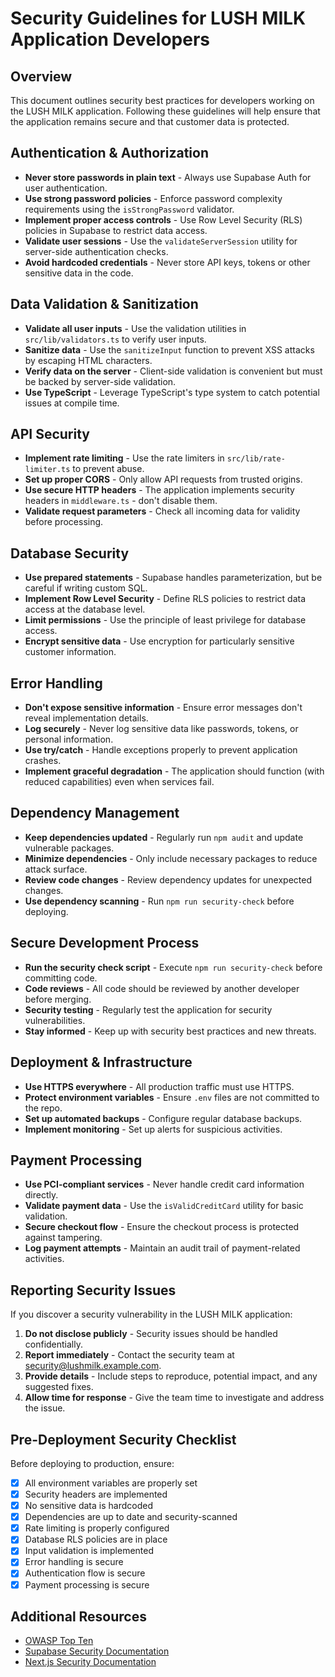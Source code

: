 # Security Guidelines for LUSH MILK Application Developers

## Overview

This document outlines security best practices for developers working on the LUSH MILK application. Following these guidelines will help ensure that the application remains secure and that customer data is protected.

## Authentication & Authorization

- **Never store passwords in plain text** - Always use Supabase Auth for user authentication.
- **Use strong password policies** - Enforce password complexity requirements using the `isStrongPassword` validator.
- **Implement proper access controls** - Use Row Level Security (RLS) policies in Supabase to restrict data access.
- **Validate user sessions** - Use the `validateServerSession` utility for server-side authentication checks.
- **Avoid hardcoded credentials** - Never store API keys, tokens or other sensitive data in the code.

## Data Validation & Sanitization

- **Validate all user inputs** - Use the validation utilities in `src/lib/validators.ts` to verify user inputs.
- **Sanitize data** - Use the `sanitizeInput` function to prevent XSS attacks by escaping HTML characters.
- **Verify data on the server** - Client-side validation is convenient but must be backed by server-side validation.
- **Use TypeScript** - Leverage TypeScript's type system to catch potential issues at compile time.

## API Security

- **Implement rate limiting** - Use the rate limiters in `src/lib/rate-limiter.ts` to prevent abuse.
- **Set up proper CORS** - Only allow API requests from trusted origins.
- **Use secure HTTP headers** - The application implements security headers in `middleware.ts` - don't disable them.
- **Validate request parameters** - Check all incoming data for validity before processing.

## Database Security

- **Use prepared statements** - Supabase handles parameterization, but be careful if writing custom SQL.
- **Implement Row Level Security** - Define RLS policies to restrict data access at the database level.
- **Limit permissions** - Use the principle of least privilege for database access.
- **Encrypt sensitive data** - Use encryption for particularly sensitive customer information.

## Error Handling

- **Don't expose sensitive information** - Ensure error messages don't reveal implementation details.
- **Log securely** - Never log sensitive data like passwords, tokens, or personal information.
- **Use try/catch** - Handle exceptions properly to prevent application crashes.
- **Implement graceful degradation** - The application should function (with reduced capabilities) even when services fail.

## Dependency Management

- **Keep dependencies updated** - Regularly run `npm audit` and update vulnerable packages.
- **Minimize dependencies** - Only include necessary packages to reduce attack surface.
- **Review code changes** - Review dependency updates for unexpected changes.
- **Use dependency scanning** - Run `npm run security-check` before deploying.

## Secure Development Process

- **Run the security check script** - Execute `npm run security-check` before committing code.
- **Code reviews** - All code should be reviewed by another developer before merging.
- **Security testing** - Regularly test the application for security vulnerabilities.
- **Stay informed** - Keep up with security best practices and new threats.

## Deployment & Infrastructure

- **Use HTTPS everywhere** - All production traffic must use HTTPS.
- **Protect environment variables** - Ensure `.env` files are not committed to the repo.
- **Set up automated backups** - Configure regular database backups.
- **Implement monitoring** - Set up alerts for suspicious activities.

## Payment Processing

- **Use PCI-compliant services** - Never handle credit card information directly.
- **Validate payment data** - Use the `isValidCreditCard` utility for basic validation.
- **Secure checkout flow** - Ensure the checkout process is protected against tampering.
- **Log payment attempts** - Maintain an audit trail of payment-related activities.

## Reporting Security Issues

If you discover a security vulnerability in the LUSH MILK application:

1. **Do not disclose publicly** - Security issues should be handled confidentially.
2. **Report immediately** - Contact the security team at security@lushmilk.example.com.
3. **Provide details** - Include steps to reproduce, potential impact, and any suggested fixes.
4. **Allow time for response** - Give the team time to investigate and address the issue.

## Pre-Deployment Security Checklist

Before deploying to production, ensure:

- [x] All environment variables are properly set
- [x] Security headers are implemented
- [x] No sensitive data is hardcoded
- [x] Dependencies are up to date and security-scanned
- [x] Rate limiting is properly configured
- [x] Database RLS policies are in place
- [x] Input validation is implemented
- [x] Error handling is secure
- [x] Authentication flow is secure
- [x] Payment processing is secure

## Additional Resources

- [OWASP Top Ten](https://owasp.org/www-project-top-ten/)
- [Supabase Security Documentation](https://supabase.com/docs/guides/security)
- [Next.js Security Documentation](https://nextjs.org/docs/pages/building-your-application/security) 